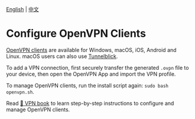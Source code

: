 [English](clients.md) | [中文](clients-zh.md)

# Configure OpenVPN Clients

[OpenVPN clients](https://openvpn.net/vpn-client/) are available for Windows, macOS, iOS, Android and Linux. macOS users can also use [Tunnelblick](https://tunnelblick.net).

To add a VPN connection, first securely transfer the generated `.ovpn` file to your device, then open the OpenVPN App and import the VPN profile.

To manage OpenVPN clients, run the install script again: `sudo bash openvpn.sh`.

Read [:book: VPN book](https://ko-fi.com/post/Support-this-project-and-get-access-to-supporter-o-O5O7FVF8J) to learn step-by-step instructions to configure and manage OpenVPN clients.
